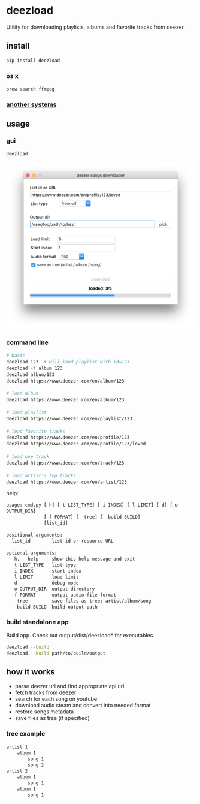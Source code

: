 # deezload

Utility for downloading playlists, albums and favorite tracks from deezer.


## install

```bash
pip install deezload
```

### os x
```bash
brew search ffmpeg
```
### [another systems](https://github.com/adaptlearning/adapt_authoring/wiki/Installing-FFmpeg)


## usage

### gui

```bash
deezload
```

![example](screenshots/example.png)


### command line

```bash
# basic
deezload 123  # will load playlist with id=123
deezload -t album 123
deezload album/123
deezload https://www.deezer.com/en/album/123

# load album
deezload https://www.deezer.com/en/album/123

# load playlist
deezload https://www.deezer.com/en/playlist/123

# load favorite tracks
deezload https://www.deezer.com/en/profile/123
deezload https://www.deezer.com/en/profile/123/loved

# load one track
deezload https://www.deezer.com/en/track/123

# load artist's top tracks
deezload https://www.deezer.com/en/artist/123
```

help:
```
usage: cmd.py [-h] [-t LIST_TYPE] [-i INDEX] [-l LIMIT] [-d] [-o OUTPUT_DIR]
              [-f FORMAT] [--tree] [--build BUILD]
              [list_id]

positional arguments:
  list_id        list id or resource URL

optional arguments:
  -h, --help     show this help message and exit
  -t LIST_TYPE   list type
  -i INDEX       start index
  -l LIMIT       load limit
  -d             debug mode
  -o OUTPUT_DIR  output directory
  -f FORMAT      output audio file format
  --tree         save files as tree: artist/album/song
  --build BUILD  build output path
```


### build standalone app

Build app. Check out output/dist/deezload* for executables.

```bash
deezload --build .
deezload --build path/to/build/output
```

## how it works

- parse deezer url and find appropriate api url
- fetch tracks from deezer
- search for each song on youtube
- download audio steam and convert into needed format
- restore songs metadata
- save files as tree (if specified)

### tree example
```
artist 1
	album 1
		song 1
		song 2
artist 2
	album 1
		song 1
	album 1
		song 1
```
